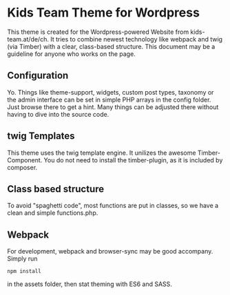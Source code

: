 # Kids Team Theme for Wordpress

This theme is created for the Wordpress-powered Website from kids-team.at/de/ch. It tries to combine newest technology like webpack and twig (via Timber) with a clear, class-based structure. This document may be a guideline for anyone who works on the page.

## Configuration

Yo. Things like theme-support, widgets, custom post types, taxonomy or the admin interface can be set in simple PHP arrays in the config folder. Just browse there to get a hint. Many things can be adjusted there without having to dive into the source code.

## twig Templates

This theme uses the twig template engine. It unilizes the awesome Timber-Component. You do not need to install the timber-plugin, as it is included by composer. 

## Class based structure

To avoid "spaghetti code", most functions are put in classes, so we have a clean and simple functions.php.

## Webpack

For development, webpack and browser-sync may be good accompany. Simply run

    npm install

in the assets folder, then stat theming with ES6 and SASS.



